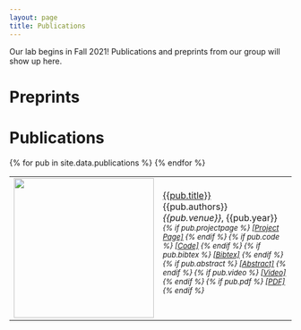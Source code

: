 ```yaml
---
layout: page
title: Publications
---
```


Our lab begins in Fall 2021! Publications and preprints from our group will show up here.

# Preprints

# Publications

<script>
function showhide(d) {
  var x = document.getElementById(d);
  if (x.style.display === "none") {
    x.style.display = "block";
  } else {
    x.style.display = "none";
  }
}
</script>

<script type="text/javascript">
function myFunction(myMessage) {
    alert(myMessage);
}
</script>

<table cellpadding="10" width="100%">
{% for pub in site.data.publications %}
    <tr>
        <td width="250" height="100">
            <img src="{{pub.image}}" img width="250">
            <!--{% if pub.note %}
                <img src="{{ pub.image }}" img width="250">
            {% else %}
                <img src="" img width="250">
            {% endif %}-->
        </td>
        <td><a href="{{pub.pdf}}">{{pub.title}}</a><br>
            {{pub.authors}}<br>
            <em>{{pub.venue}}</em>, {{pub.year}}
            <div style="font-size:small">
                <em>
                    {% if pub.projectpage %}
                        <a href="{{pub.projectpage}}">[Project Page]</a>
                    {% endif %}
                    {% if pub.code %}
                        <a href="{{pub.code}}">[Code]</a>
                    {% endif %}
                    {% if pub.bibtex %}
                        <!--<a href="javascript:copy(div{{pub.id}},bib{{pub.id}})">[Bibtex]</a>-->
                        <!--<a href="javascript:showhide(bib{{pub.id}})">[Bibtex]</a>-->
                        <!--<a href="javascript:copyDiv('bib{{pub.id}}','div{{pub.id}}')">[Bibtex]</a>-->
                        <!--<a href="javascript:copyDiv('bib2','div2')">[Bibtex]</a>-->
                        <!--<a href="javascript:alert('You clicked!')">My link</a>-->
                        <!--<a href="javascript:myFunction('You clicked!')">My link</a>-->
                        <!-- <a href="javascript:showhide('bib2')">Bib2</a> -->
                        <a href="javascript:showhide('bib{{pub.id}}')">[Bibtex]</a>
                    {% endif %}
                    {% if pub.abstract %}
                        <!--<a href="javascript:copy('div{{pub.id}}','abs{{pub.id}}')">[Abstract]</a>-->
                        <!--<a href="javascript:showhide(abs{{pub.id}})">[Abstract]</a>-->
                        <!--<a href="javascript:copy(div2,bib2)">[Bibtex]</a>-->
                        <!--<a href="javascript:alert('{{pub.id}}')">My link</a>-->
                        <a href="javascript:showhide('abs{{pub.id}}')">[Abstract]</a>
                    {% endif %}
                    {% if pub.video %}
                        <a href="{{pub.video}}">[Video]</a>
                    {% endif %}
                    {% if pub.pdf %}
                        <a href="{{pub.pdf}}">[PDF]</a>
                    {% endif %}
                </em>
                <div id="bib{{pub.id}}" style="display:none">
                    {{pub.bibtex}}
                </div>
                <div id="abs{{pub.id}}" style="display:none">
                    {{pub.abstract}}
                </div>
            </div>
            <br>
        </td>
    </tr>
{% endfor %}
</table>


